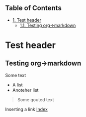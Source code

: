 <div id="table-of-contents">
<h2>Table of Contents</h2>
<div id="text-table-of-contents">
<ul>
<li><a href="#org582ac08">1. Test header</a>
<ul>
<li><a href="#org74e4cc8">1.1. Testing org-&gt;markdown</a></li>
</ul>
</li>
</ul>
</div>
</div>

<a id="org582ac08"></a>

# Test header


<a id="org74e4cc8"></a>

## Testing org->markdown

Some text

-   A list
-   Anoteher list

> Some qouted text

Inserting a link [Index](./index.html)

